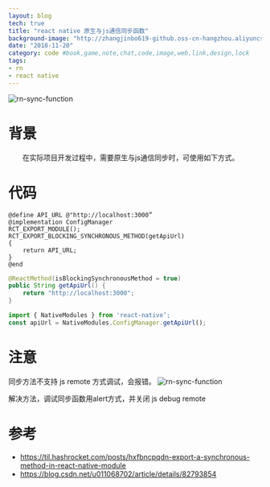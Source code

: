 ```yaml
---
layout: blog
tech: true
title: "react native 原生与js通信同步函数"
background-image: "http://zhangjinbo619-github.oss-cn-hangzhou.aliyuncs.com/zhangjinbo619.github.io/rn-sync-function.jpg"
date: "2018-11-20"
category: code #book,game,note,chat,code,image,web,link,design,lock
tags:
- rn
- react native
---
```


![rn-sync-function](http://zhangjinbo619-github.oss-cn-hangzhou.aliyuncs.com/zhangjinbo619.github.io/rn-sync-function.jpg)

# 背景
  　　在实际项目开发过程中，需要原生与js通信同步时，可使用如下方式。
# 代码
```object-c
@define API_URL @"http://localhost:3000” 
@implementation ConfigManager 
RCT_EXPORT_MODULE(); 
RCT_EXPORT_BLOCKING_SYNCHRONOUS_METHOD(getApiUrl) 
{ 
    return API_URL; 
} 
@end
```
```java
@ReactMethod(isBlockingSynchronousMethod = true)
public String getApiUrl() {
    return "http://localhost:3000";
}
```
```javascript
import { NativeModules } from 'react-native’; 
const apiUrl = NativeModules.ConfigManager.getApiUrl();
```

# 注意
同步方法不支持 js remote 方式调试，会报错。
![rn-sync-function](http://zhangjinbo619-github.oss-cn-hangzhou.aliyuncs.com/zhangjinbo619.github.io/rn-sync-function-error.png)

解决方法，调试同步函数用alert方式，并关闭 js debug remote

# 参考 
* https://til.hashrocket.com/posts/hxfbncpqdn-export-a-synchronous-method-in-react-native-module
* https://blog.csdn.net/u011068702/article/details/82793854